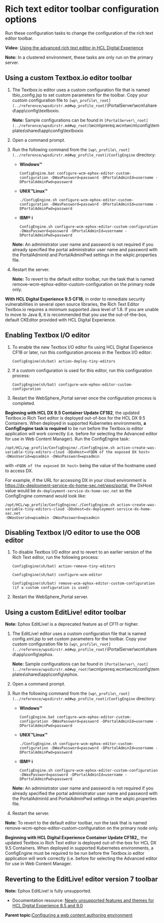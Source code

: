 # Rich text editor toolbar configuration options 

Run these configuration tasks to change the configuration of the rich text editor toolbar.

**Video**: [Using the advanced rich text editor in HCL Digital Experience](https://www.youtube.com/watch?v=JmkcRPfC8TQ)

**Note:** In a clustered environment, these tasks are only run on the primary server.

## Using a custom Textbox.io editor toolbar

1.  The Textbox.io editor uses a custom configuration file that is named tbio\_config.jsp to set custom parameters for the toolbar. Copy your custom configuration file to `[wp\_profile\_root](../reference/wpsdirstr.md#wp_profile_root)`\\PortalServer\\wcm\\shared\\app\\config\\textboxio.

    **Note:** Sample configurations can be found in `[PortalServer\_root](../reference/wpsdirstr.md#wp_root)`\\wcm\\prereq.wcm\\wcm\\config\\templates\\shared\\app\\config\\textboxio

2.  Open a command prompt.
3.  Run the following command from the `[wp\_profile\_root](../reference/wpsdirstr.md#wp_profile_root)/ConfigEngine` directory:

    -   **Windows™**

        ```
        ConfigEngine.bat configure-wcm-ephox-editor-custom-configuration -DWasPassword=password -DPortalAdminId=username -DPortalAdminPwd=password
        ```

    -   **UNIX™Linux™**

        ```
        ./ConfigEngine.sh configure-wcm-ephox-editor-custom-configuration -DWasPassword=password -DPortalAdminId=username -DPortalAdminPwd=password
        ```

    -   **IBM® i**

        ```
        ConfigEngine.sh configure-wcm-ephox-editor-custom-configuration -DWasPassword=password -DPortalAdminId=username -DPortalAdminPwd=password
        ```

    **Note:** An administrator user name and password is not required if you already specified the portal administrator user name and password with the PortalAdminId and PortalAdminPwd settings in the wkplc.properties file.

4.  Restart the server.

    **Note:** To revert to the default editor toolbar, run the task that is named remove-wcm-ephox-editor-custom-configuration on the primary node only.


**With HCL Digital Experience 9.5 CF18**, in order to remediate security vulnerabilities in several open source libraries, the Rich Text Editor Textbox.io requires a minimum supported Java level of 1.8. If you are unable to move to Java 8, it is recommended that you use the out-of-the-box, default CKEditor provided with HCL Digital Experience.

## Enabling Textbox I/O editor

1.  To enable the new Textbox I/O editor fix using HCL Digital Experience CF18 or later, run this configuration process in the Textbox I/O editor:

    ```
    ConfigEngine(sh/bat) action-deploy-tiny-editors
    ```

2.  If a custom configuration is used for this editor, run this configuration process:

    ```
    ConfigEngine(sh/bat) configure-wcm-ephox-editor-custom-configuration
    ```

3.  Restart the WebSphere\_Portal server once the configuration process is completed.

**Beginning with HCL DX 9.5 Container Update CF182**, the updated Textbox.io Rich Text editor is deployed out-of-box for the HCL DX 9.5 Containers. When deployed in supported Kubernetes environments, **a ConfigEngine task is required** to be run before the Textbox.io editor application will work correctly \(i.e. before for selecting the Advanced editor for use in Web Content Manager\). Run the ConfigEngine task:

```
/opt/HCL/wp_profile/ConfigEngine/./ConfigEngine.sh action-create-was-variable-tiny-editors-cloud -DDxHost=<FQDN of the exposed DX host> 
-DWasUserid=wpsadmin -DWasPassword=wpsadmin
```

with `<FQDN of the exposed DX host>` being the value of the hostname used to access DX.

For example, if the URL for accessing DX in your cloud environment is https://dx-deployment-service-dx-home-sec.net/wps/portal, the DxHost value would be `dx-deployment-service-dx-home-sec.net` so the ConfigEngine command would look like:

```
/opt/HCL/wp_profile/ConfigEngine/./ConfigEngine.sh action-create-was-variable-tiny-editors-cloud -DDxHost=dx-deployment-service-dx-home-sec.net 
-DWasUserid=wpsadmin -DWasPassword=wpsadmin
```

## Disabling Textbox I/O editor to use the OOB editor

1.  To disable Textbox I/O editor and to revert to an earlier version of the Rich Text editor, run the following process:

    ```
    ConfigEngine(sh/bat) action-remove-tiny-editors
    ```

    ```
    ConfigEngine(sh/bat) configure-wcm-editor
    ```

    ```
    ConfigEngine(sh/bat) remove-wcm-ephox-editor-custom-configuration (if a custom configuration is used)
    ```

2.  Restart the WebSphere\_Portal server.

## Using a custom EditLive! editor toolbar

**Note:** Ephox EditLive! is a deprecated feature as of CF11 or higher.

1.  The EditLive! editor uses a custom configuration file that is named config.xml.jsp to set custom parameters for the toolbar. Copy your custom configuration file to `[wp\_profile\_root](../reference/wpsdirstr.md#wp_profile_root)`\\PortalServer\\wcm\\shared\\app\\config\\ephox.

    **Note:** Sample configurations can be found in `[PortalServer\_root](../reference/wpsdirstr.md#wp_root)`\\wcm\\prereq.wcm\\wcm\\config\\templates\\shared\\app\\config\\ephox.

2.  Open a command prompt.
3.  Run the following command from the `[wp\_profile\_root](../reference/wpsdirstr.md#wp_profile_root)/ConfigEngine` directory:

    -   **Windows™**

        ```
        ConfigEngine.bat configure-wcm-ephox-editor-custom-configuration -DWasPassword=password -DPortalAdminId=username -DPortalAdminPwd=password
        ```

    -   **UNIX™Linux™**

        ```
        ./ConfigEngine.sh configure-wcm-ephox-editor-custom-configuration -DWasPassword=password -DPortalAdminId=username -DPortalAdminPwd=password
        ```

    -   **IBM® i**

        ```
        ConfigEngine.sh configure-wcm-ephox-editor-custom-configuration -DWasPassword=password -DPortalAdminId=username -DPortalAdminPwd=password
        ```

    **Note:** An administrator user name and password is not required if you already specified the portal administrator user name and password with the PortalAdminId and PortalAdminPwd settings in the wkplc.properties file.

4.  Restart the server.

**Note:** To revert to the default editor toolbar, run the task that is named remove-wcm-ephox-editor-custom-configuration on the primary node only.

**Beginning with HCL Digital Experience Container Update CF182,**, the updated Textbox.io Rich Text editor is deployed out-of-the-box for HCL DX 9.5 Containers. When deployed in supported Kubernetes environments, a ConfigEngine must be required to be run before the Textbox.io editor application will work correctly \(i.e. before for selecting the Advanced editor for use in Web Content Manager.

## Reverting to the EditLive! editor version 7 toolbar

**Note:** Ephox EditLive! is fully unsupported.

-   Documentation resource: [Newly unsupported features and themes for HCL Digital Experience 8.5 and 9.0](../reference/newly_unsupported_features.md)

**Parent topic:**[Configuring a web content authoring environment ](../wcm/wcm_install_cfgauthoring.md)

